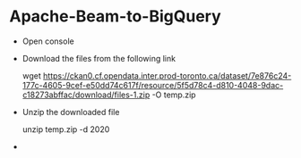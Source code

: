 # Apache-Beam-to-BigQuery
- Open console
- Download the files from the following link

  wget https://ckan0.cf.opendata.inter.prod-toronto.ca/dataset/7e876c24-177c-4605-9cef-e50dd74c617f/resource/5f5d78c4-d810-4048-9dac-c18273abffac/download/files-1.zip -O temp.zip
- Unzip the downloaded file

  unzip temp.zip -d 2020
- 
